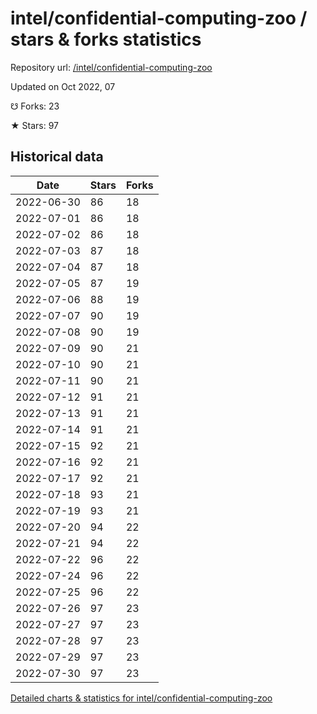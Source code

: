 # intel/confidential-computing-zoo / stars & forks statistics

Repository url: [/intel/confidential-computing-zoo](https://github.com/intel/confidential-computing-zoo)

Updated on Oct 2022, 07

☋ Forks: 23

★ Stars: 97

## Historical data
| Date | Stars | Forks |
|------|-------|-------|
| 2022-06-30 | 86 | 18 | 
| 2022-07-01 | 86 | 18 | 
| 2022-07-02 | 86 | 18 | 
| 2022-07-03 | 87 | 18 | 
| 2022-07-04 | 87 | 18 | 
| 2022-07-05 | 87 | 19 | 
| 2022-07-06 | 88 | 19 | 
| 2022-07-07 | 90 | 19 | 
| 2022-07-08 | 90 | 19 | 
| 2022-07-09 | 90 | 21 | 
| 2022-07-10 | 90 | 21 | 
| 2022-07-11 | 90 | 21 | 
| 2022-07-12 | 91 | 21 | 
| 2022-07-13 | 91 | 21 | 
| 2022-07-14 | 91 | 21 | 
| 2022-07-15 | 92 | 21 | 
| 2022-07-16 | 92 | 21 | 
| 2022-07-17 | 92 | 21 | 
| 2022-07-18 | 93 | 21 | 
| 2022-07-19 | 93 | 21 | 
| 2022-07-20 | 94 | 22 | 
| 2022-07-21 | 94 | 22 | 
| 2022-07-22 | 96 | 22 | 
| 2022-07-24 | 96 | 22 | 
| 2022-07-25 | 96 | 22 | 
| 2022-07-26 | 97 | 23 | 
| 2022-07-27 | 97 | 23 | 
| 2022-07-28 | 97 | 23 | 
| 2022-07-29 | 97 | 23 | 
| 2022-07-30 | 97 | 23 | 


[Detailed charts & statistics for intel/confidential-computing-zoo](https://reviewgithub.com/rep/intel/confidential-computing-zoo)
